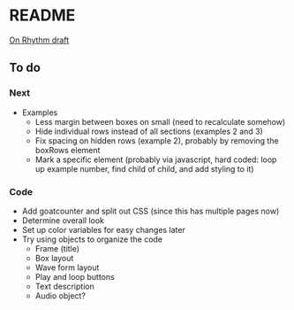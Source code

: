 # README

[On Rhythm draft](http://cwitulski.com/rhythm/)

## To do

### Next

* Examples
  * Less margin between boxes on small (need to recalculate somehow)
  * Hide individual rows instead of all sections (examples 2 and 3)
  * Fix spacing on hidden rows (example 2), probably by removing the boxRows element
  * Mark a specific element (probably via javascript, hard coded: loop up example number, find child of child, and add styling to it)

### Code

* Add goatcounter and split out CSS (since this has multiple pages now)
* Determine overall look
* Set up color variables for easy changes later
* Try using objects to organize the code
  * Frame (title)
  * Box layout
  * Wave form layout
  * Play and loop buttons
  * Text description
  * Audio object?
